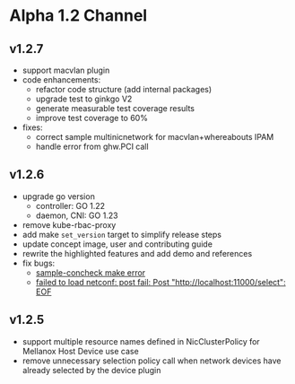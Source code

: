 # Alpha 1.2 Channel

## v1.2.7
- support macvlan plugin
- code enhancements:
    * refactor code structure (add internal packages)
    * upgrade test to ginkgo V2
    * generate measurable test coverage results
    * improve test coverage to 60%
- fixes:
    * correct sample multinicnetwork for macvlan+whereabouts IPAM
    * handle error from ghw.PCI call

## v1.2.6

- upgrade go version
  * controller: GO 1.22
  * daemon, CNI: GO 1.23
- remove kube-rbac-proxy
- add make `set_version` target to simplify release steps
- update concept image, user and contributing guide
- rewrite the highlighted features and add demo and references
- fix bugs: 
    * [sample-concheck make error](https://github.com/foundation-model-stack/multi-nic-cni/pull/235)
    * [failed to load netconf: post fail: Post "http://localhost:11000/select": EOF](https://github.com/foundation-model-stack/multi-nic-cni/issues/240)

## v1.2.5

- support multiple resource names defined in NicClusterPolicy for Mellanox Host Device use case
- remove unnecessary selection policy call when network devices have already selected by the device plugin